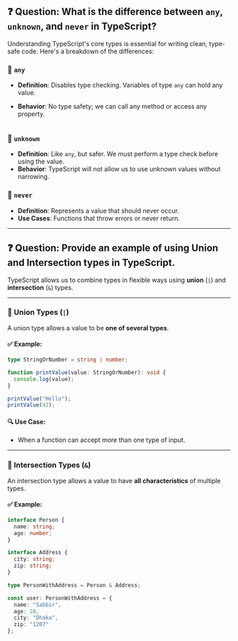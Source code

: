 
## ❓ Question: What is the difference between `any`, `unknown`, and `never` in TypeScript?

Understanding TypeScript's core types is essential for writing clean, type-safe code. Here's a breakdown of the differences:

### 🔸 `any`
- **Definition**: Disables type checking. Variables of type `any` can hold any value.
- **Behavior**: No type safety; we can call any method or access any property.

  ```

### 🔸 `unknown`
- **Definition**: Like `any`, but safer. We must perform a type check before using the value.
- **Behavior**: TypeScript will not allow us to use unknown values without narrowing.

### 🔸 `never`
- **Definition**: Represents a value that should never occur.
- **Use Cases**: Functions that throw errors or never return.

---

## ❓ Question: Provide an example of using Union and Intersection types in TypeScript.

TypeScript allows us to combine types in flexible ways using **union** (`|`) and **intersection** (`&`) types.

---

### 🔸 Union Types (`|`)

A union type allows a value to be **one of several types**.

#### ✅ Example:
```ts
type StringOrNumber = string | number;

function printValue(value: StringOrNumber): void {
  console.log(value);
}

printValue("Hello"); 
printValue(42);      
```

#### 🔍 Use Case:
- When a function can accept more than one type of input.

---

### 🔸 Intersection Types (`&`)

An intersection type allows a value to have **all characteristics** of multiple types.

#### ✅ Example:
```ts
interface Person {
  name: string;
  age: number;
}

interface Address {
  city: string;
  zip: string;
}

type PersonWithAddress = Person & Address;

const user: PersonWithAddress = {
  name: "Sabbir",
  age: 28,
  city: "Dhaka",
  zip: "1207"
};
```

